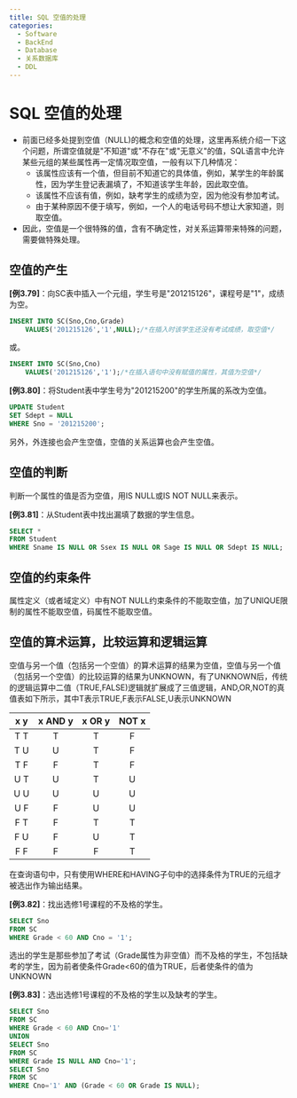 ```yaml
---
title: SQL 空值的处理
categories:
  - Software
  - BackEnd
  - Database
  - 关系数据库
  - DDL
---
```

# SQL 空值的处理

- 前面已经多处提到空值（NULL)的概念和空值的处理，这里再系统介绍一下这个问题，所谓空值就是"不知道"或"不存在"或"无意义"的值，SQL语言中允许某些元组的某些属性再一定情况取空值，一般有以下几种情况：
    - 该属性应该有一个值，但目前不知道它的具体值，例如，某学生的年龄属性，因为学生登记表漏填了，不知道该学生年龄，因此取空值。
    - 该属性不应该有值，例如，缺考学生的成绩为空，因为他没有参加考试。
    - 由于某种原因不便于填写，例如，一个人的电话号码不想让大家知道，则取空值。
- 因此，空值是一个很特殊的值，含有不确定性，对关系运算带来特殊的问题，需要做特殊处理。

## 空值的产生

**[例3.79]**：向SC表中插入一个元组，学生号是"201215126"，课程号是"1"，成绩为空。

```sql
INSERT INTO SC(Sno,Cno,Grade)
	VALUES('201215126','1',NULL);/*在插入时该学生还没有考试成绩，取空值*/
```

或。

```sql
INSERT INTO SC(Sno,Cno)
	VALUES('201215126','1');/*在插入语句中没有赋值的属性，其值为空值*/
```

**[例3.80]**：将Student表中学生号为"201215200"的学生所属的系改为空值。

```sql
UPDATE Student
SET Sdept = NULL
WHERE Sno = '201215200';
```

另外，外连接也会产生空值，空值的关系运算也会产生空值。

## 空值的判断

判断一个属性的值是否为空值，用IS NULL或IS NOT NULL来表示。

**[例3.81]**：从Student表中找出漏填了数据的学生信息。

```sql
SELECT *
FROM Student
WHERE Sname IS NULL OR Ssex IS NULL OR Sage IS NULL OR Sdept IS NULL;
```

## 空值的约束条件

属性定义（或者域定义）中有NOT NULL约束条件的不能取空值，加了UNIQUE限制的属性不能取空值，码属性不能取空值。

## 空值的算术运算，比较运算和逻辑运算

空值与另一个值（包括另一个空值）的算术运算的结果为空值，空值与另一个值（包括另一个空值）的比较运算的结果为UNKNOWN，有了UNKNOWN后，传统的逻辑运算中二值（TRUE,FALSE)逻辑就扩展成了三值逻辑，AND,OR,NOT的真值表如下所示，其中T表示TRUE,F表示FALSE,U表示UNKNOWN

| x        y  | x AND y | x OR y | NOT x |
| :---------: | :-----: | :----: | :---: |
| T        T | T       | T      | F     |
| T        U | U | T | F     |
| T        F | F | T | F |
| U        T | U | T | U |
| U        U | U | U | U |
| U        F | F | U | U |
| F        T | F | T | T |
| F        U | F | U | T |
| F        F | F | F | T |

在查询语句中，只有使用WHERE和HAVING子句中的选择条件为TRUE的元组才被选出作为输出结果。

**[例3.82]**：找出选修1号课程的不及格的学生。

```sql
SELECT Sno
FROM SC
WHERE Grade < 60 AND Cno = '1';
```

选出的学生是那些参加了考试（Grade属性为非空值）而不及格的学生，不包括缺考的学生，因为前者使条件Grade<60的值为TRUE，后者使条件的值为UNKNOWN

**[例3.83]**：选出选修1号课程的不及格的学生以及缺考的学生。

```sql
SELECT Sno
FROM SC
WHERE Grade < 60 AND Cno='1'
UNION
SELECT Sno
FROM SC
WHERE Grade IS NULL AND Cno='1';
SELECT Sno
FROM SC
WHERE Cno='1' AND (Grade < 60 OR Grade IS NULL);
```
